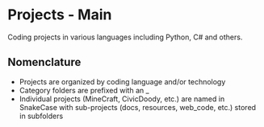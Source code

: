 # Projects - Main
Coding projects in various languages including Python, C# and others.

## Nomenclature
* Projects are organized by coding language and/or technology
* Category folders are prefixed with an _
* Individual projects (MineCraft, CivicDoody, etc.) are named in SnakeCase with sub-projects (docs, resources, web_code, etc.) stored in subfolders
